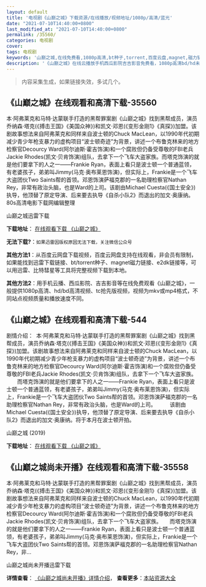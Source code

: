 ```yaml
---
layout: default
title: '电视剧《山巅之城》下载资源/在线播放/视频地址/1080p/高清/蓝光'
date: "2021-07-10T14:40:00+0800"
last_modified_at: "2021-07-10T14:40:00+0800"
permalink: /35560/
categories: 电视剧
cover:
tags: 电视剧
keywords: '山巅之城,在线免费看,1080p高清,bt种子,torrent,百度云盘,magnet,磁力链,迅雷下载资源'
description: '《山巅之城》在线云播放手机西瓜影院吉吉影音免费看，1080p高清bd/hd未删减完整版和tc抢先枪版，mkv/mp4格式，附带bt/torrent种子、magnet/磁力链、百度云盘、网盘资源迅雷下载链接'
---
```


>内容采集生成，如果链接失效，多试几个。


## 《山巅之城》在线观看和高清下载-35560

本·阿弗莱克和马特·达蒙联手打造的黑帮罪案剧《山巅之城》找到黑帮成员，演员乔纳森·塔克(《搏击王国》《美国众神》)和凯文·邓恩(《变形金刚1》《真探》)加盟。该剧故事想法来自阿弗莱克和同样来自波士顿的Chuck MacLean，以1990年代初期减少青少年枪支暴力的虚构项目“波士顿奇迹”为背景，讲述一个布鲁克林来的地方检察官Decourcy Ward(阿尔迪斯·霍吉饰演)和一个腐败但仍备受尊敬的FBI老兵Jackie Rhodes(凯文·贝肯饰演)组队，去拿下一个飞车大盗家族。而塔克饰演的就是他们要拿下的人之一——Frankie Ryan，表面上看只是波士顿一个普通蓝领，有老婆孩子，弟弟叫Jimmy(马克·奥布莱恩饰演)，但实际上，Frankie是一个飞车大盗团伙Two Saints帮的首领。邓恩饰演萨福克郡的一名助理检察官Nathan Rey，非常有政治头脑，也是Ward的上司。该剧由Michael Cuesta(《国土安全》)执导，他顶替了原定导演、后来要去执导《自杀小队2》而退出的加文·奥康纳。80s高清电影下载网编辑整理


山巅之城迅雷下载

**下载地址**： [在线观看下载 《山巅之城》](https://www.993dy.com//vod-detail-id-35832.html) 


**无法下载?**：`如果迅雷因版权原因无法下载，关注微信公众号 `

**其他方法1**：从百度云网盘下载视频，百度云网盘支持在线观看，非会员有限制，如果能找到迅雷下载链接、bt/torrent种子、magnet磁力链接、e2dk链接等，可以用迅雷、比特彗星等工具将完整视频下载到本地。

**其他方法2**：用手机云播、西瓜影院、吉吉影音等在线免费观看《山巅之城》，一般提供1080p高清、hd/bd高清视频、tc抢先版视频，视频为mkv或mp4格式，不同站点视频质量和播放速度不同。


## 《山巅之城》在线观看和高清下载-544

剧情介绍：  本·阿弗莱克和马特·达蒙联手打造的黑帮罪案剧《山巅之城》找到黑帮成员，演员乔纳森·塔克(《搏击王国》《美国众神》)和凯文·邓恩(《变形金刚1》《真探》)加盟。该剧故事想法来自阿弗莱克和同样来自波士顿的Chuck MacLean，以1990年代初期减少青少年枪支暴力的虚构项目“波士顿奇迹”为背景，讲述一个布鲁克林来的地方检察官Decourcy Ward(阿尔迪斯·霍吉饰演)和一个腐败但仍备受尊敬的FBI老兵Jackie Rhodes(凯文·贝肯饰演)组队，去拿下一个飞车大盗家族。  　　而塔克饰演的就是他们要拿下的人之一——Frankie Ryan，表面上看只是波士顿一个普通蓝领，有老婆孩子，弟弟叫Jimmy(马克·奥布莱恩饰演)，但实际上，Frankie是一个飞车大盗团伙Two Saints帮的首领。邓恩饰演萨福克郡的一名助理检察官Nathan Rey，非常有政治头脑，也是Ward的上司。  　　该剧由Michael Cuesta(《国土安全》)执导，他顶替了原定导演、后来要去执导《自杀小队2》而退出的加文·奥康纳。将于本月在波士顿开拍。


山巅之城 (2019)

**下载地址**： [在线观看下载 《山巅之城》](https://www.btbtdy.me/btdy/dy16190.html) 


## 《山巅之城尚未开播》在线观看和高清下载-35558

本·阿弗莱克和马特·达蒙联手打造的黑帮罪案剧《山巅之城》找到黑帮成员，演员乔纳森·塔克(《搏击王国》《美国众神》)和凯文·邓恩(《变形金刚1》《真探》)加盟。该剧故事想法来自阿弗莱克和同样来自波士顿的Chuck MacLean，以1990年代初期减少青少年枪支暴力的虚构项目“波士顿奇迹”为背景，讲述一个布鲁克林来的地方检察官Decourcy Ward(阿尔迪斯·霍吉饰演)和一个腐败但仍备受尊敬的FBI老兵Jackie Rhodes(凯文·贝肯饰演)组队，去拿下一个飞车大盗家族。　　而塔克饰演的就是他们要拿下的人之一——Frankie Ryan，表面上看只是波士顿一个普通蓝领，有老婆孩子，弟弟叫Jimmy(马克·奥布莱恩饰演)，但实际上，Frankie是一个飞车大盗团伙Two Saints帮的首领。邓恩饰演萨福克郡的一名助理检察官Nathan Rey，非...


山巅之城尚未开播迅雷下载

**详情查看**： [《山巅之城尚未开播》详情介绍](/movie/35558/)， **查看更多**：[本站资源大全](/movie/t/all/)

